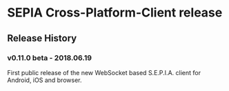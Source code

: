 # SEPIA Cross-Platform-Client release

## Release History

### v0.11.0 beta - 2018.06.19

First public release of the new WebSocket based S.E.P.I.A. client for Android, iOS and browser.
